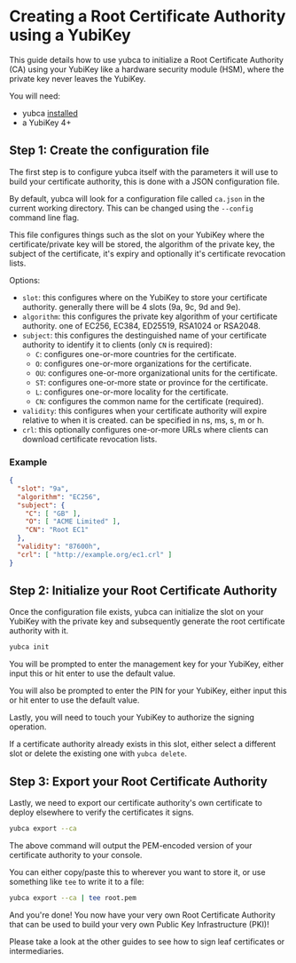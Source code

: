 # Creating a Root Certificate Authority using a YubiKey

This guide details how to use yubca to initialize a Root Certificate Authority (CA) using your YubiKey like a hardware security module (HSM), where the private key never leaves the YubiKey.

You will need:
* yubca [installed](https://github.com/jamescun/yubca/releases)
* a YubiKey 4+


## Step 1: Create the configuration file

The first step is to configure yubca itself with the parameters it will use to build your certificate authority, this is done with a JSON configuration file.

By default, yubca will look for a configuration file called `ca.json` in the current working directory. This can be changed using the `--config` command line flag.

This file configures things such as the slot on your YubiKey where the certificate/private key will be stored, the algorithm of the private key, the subject of the certificate, it's expiry and optionally it's certificate revocation lists.

Options:
* `slot`: this configures where on the YubiKey to store your certificate authority. generally there will be 4 slots (9a, 9c, 9d and 9e).
* `algorithm`: this configures the private key algorithm of your certificate authority. one of EC256, EC384, ED25519, RSA1024 or RSA2048.
* `subject`: this configures the destinguished name of your certificate authority to identify it to clients (only `CN` is required):
  * `C`: configures one-or-more countries for the certificate.
  * `O`: configures one-or-more organizations for the certificate.
  * `OU`: configures one-or-more organizational units for the certificate.
  * `ST`: configures one-or-more state or province for the certificate.
  * `L`: configures one-or-more locality for the certificate.
  * `CN`: configures the common name for the certificate (required).
* `validity`: this configures when your certificate authority will expire relative to when it is created. can be specified in ns, ms, s, m or h.
* `crl`: this optionally configures one-or-more URLs where clients can download certificate revocation lists.

### Example

```json
{
  "slot": "9a",
  "algorithm": "EC256",
  "subject": {
    "C": [ "GB" ],
    "O": [ "ACME Limited" ],
    "CN": "Root EC1"
  },
  "validity": "87600h",
  "crl": [ "http://example.org/ec1.crl" ]
}
```


## Step 2: Initialize your Root Certificate Authority

Once the configuration file exists, yubca can initialize the slot on your YubiKey with the private key and subsequently generate the root certificate authority with it.

```sh
yubca init
```

You will be prompted to enter the management key for your YubiKey, either input this or hit enter to use the default value.

You will also be prompted to enter the PIN for your YubiKey, either input this or hit enter to use the default value.

Lastly, you will need to touch your YubiKey to authorize the signing operation.

If a certificate authority already exists in this slot, either select a different slot or delete the existing one with `yubca delete`.


## Step 3: Export your Root Certificate Authority

Lastly, we need to export our certificate authority's own certificate to deploy elsewhere to verify the certificates it signs.

```sh
yubca export --ca
```

The above command will output the PEM-encoded version of your certificate authority to your console.

You can either copy/paste this to wherever you want to store it, or use something like `tee` to write it to a file:

```sh
yubca export --ca | tee root.pem
```

And you're done! You now have your very own Root Certificate Authority that can be used to build your very own Public Key Infrastructure (PKI)!

Please take a look at the other guides to see how to sign leaf certificates or intermediaries.
